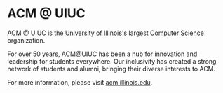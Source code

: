 # ACM @ UIUC
ACM @ UIUC is the [University of Illinois's](https://illinois.edu) largest [Computer Science](https://cs.illinois.edu) organization.

For over 50 years, ACM@UIUC has been a hub for innovation and leadership for students everywhere. Our inclusivity has created a strong network of students and alumni, bringing their diverse interests to ACM.

For more information, please visit [acm.illinois.edu](https://acm.illinois.edu).
